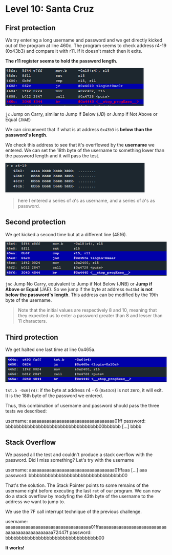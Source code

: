 # Level 10: Santa Cruz

## First protection

We try entering a long username and password and we get directly kicked out of the program at line 460c. The program seems to check address r4-19 (0x43b3) and compare it with r11. If it doesn't match then it exits.

**The r11 register seems to hold the password length.**

![image](img/10_1.PNG)

`jc` Jump on Carry, similar to Jump if Below (*JB*) or Jump if Not Above or Equal (`JNAE`)

We can circumvent that if what is at address `0x43b3` is **below than the password's length**.

We check this address to see that it's overflowed by the **username** we entered. We can set the 18th byte of the username to something lower than the password length and it will pass the test.

![image](img/10_2.PNG)

>here I entered a series of *a*'s as username, and a series of *b*'s as password.

## Second protection

We get kicked a second time but at a different line (45f6).

![second protection](img/10_3.PNG)

`jnc` Jump No Carry, equivalent to Jump if Not Below (JNB)  or **Jump if Above or Equal** (JAE). So we jump if the byte at address `0x43b4` **is not below the password's length**. This address can be modified by the 19th byte of the username.

>Note that the initial values are respectively 8 and 10, meaning that they expected us to enter a password greater than 8 and lesser than 11 characters.

## Third protection

We get halted one last time at line 0x465a.

![third protection](img/10_4.PNG)

`tst.b -0x6(r4)`: if the byte at address r4 - 6 (`0x43c6`) is not zero, it will exit. It is the 18th byte of the password we entered.

Thus, this combination of username and password should pass the three tests we described:

username: aaaaaaaaaaaaaaaaaaaaaaaaaaaaaaaaaa01ff
password: bbbbbbbbbbbbbbbbbbbbbbbbbbbbbbbbbb00bbbbbb [...] bbbb

## Stack Overflow

We passed all the test and couldn't produce a stack overflow with the password. Did I miss something? Let's try with the username

username: aaaaaaaaaaaaaaaaaaaaaaaaaaaaaaaaaa01ffaaa [...] aaa
password: bbbbbbbbbbbbbbbbbbbbbbbbbbbbbbbbbb00

That's the solution. The Stack Pointer points to some remains of the username right before executing the last `ret` of our program. We can now do a stack overflow by modyfing the 43th byte of the username to the address we want to jump to.

We use the 7F call interrupt technique of the previous challenge.

username: aaaaaaaaaaaaaaaaaaaaaaaaaaaaaaaaaa01ffaaaaaaaaaaaaaaaaaaaaaaaaaaaaaaaaaaaaaaaaaaaaaa72447f
password: bbbbbbbbbbbbbbbbbbbbbbbbbbbbbbbbbb00

**It works!**
